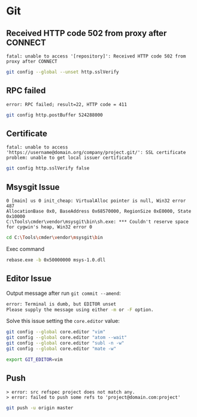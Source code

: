 # Git

## Received HTTP code 502 from proxy after CONNECT

```
fatal: unable to access '[repository]': Received HTTP code 502 from proxy after CONNECT
```

```sh
git config --global --unset http.sslVerify
```

## RPC failed

```
error: RPC failed; result=22, HTTP code = 411
```

```sh
git config http.postBuffer 524288000
```

## Certificate

```
fatal: unable to access 'https://username@domain.org/company/project.git/': SSL certificate problem: unable to get local issuer certificate
```

```sh
git config http.sslVerify false
```

## Msysgit Issue

```
0 [main] us 0 init_cheap: VirtualAlloc pointer is null, Win32 error 487
AllocationBase 0x0, BaseAddress 0x68570000, RegionSize 0xE0000, State 0x10000
C:\Tools\cmder\vendor\msysgit\bin\sh.exe: *** Couldn't reserve space for cygwin's heap, Win32 error 0
```

```sh
cd C:\Tools\cmder\vendor\msysgit\bin
```

Exec command

```sh
rebase.exe -b 0x50000000 msys-1.0.dll
```

## Editor Issue

Output message after run `git commit --amend`:

```sh
error: Terminal is dumb, but EDITOR unset
Please supply the message using either -m or -F option.
```

Solve this issue setting the `core.editor` value:

```sh
git config --global core.editor "vim"
git config --global core.editor "atom --wait"
git config --global core.editor "subl -n -w"
git config --global core.editor "mate -w"
```

```sh
export GIT_EDITOR=vim
```

## Push

```
> error: src refspec project does not match any.
> error: failed to push some refs to 'project@domain.com:project'
```

```sh
git push -u origin master
```
